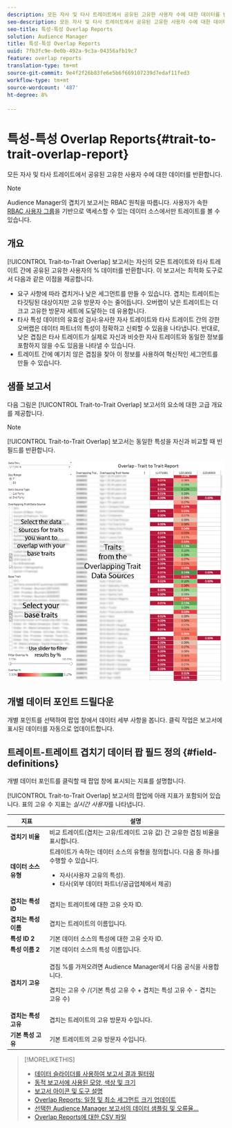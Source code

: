 ```yaml
---
description: 모든 자사 및 타사 트레이트에서 공유된 고유한 사용자 수에 대한 데이터를 반환합니다.
seo-description: 모든 자사 및 타사 트레이트에서 공유된 고유한 사용자 수에 대한 데이터를 반환합니다.
seo-title: 특성-특성 Overlap Reports
solution: Audience Manager
title: 특성-특성 Overlap Reports
uuid: 7fb3fc9e-0e0b-492a-9c3a-04356afb19c7
feature: overlap reports
translation-type: tm+mt
source-git-commit: 9e4f2f26b83fe6e5b6f669107239d7edaf11fed3
workflow-type: tm+mt
source-wordcount: '487'
ht-degree: 8%

---
```



# 특성-특성 Overlap Reports{#trait-to-trait-overlap-report}

모든 자사 및 타사 트레이트에서 공유된 고유한 사용자 수에 대한 데이터를 반환합니다.

>[!NOTE]
>
>Audience Manager의 겹치기 보고서는 RBAC 원칙을 따릅니다. 사용자가 속한 [RBAC 사용자 그룹](/help/using/features/administration/administration-overview.md)을 기반으로 액세스할 수 있는 데이터 소스에서만 트레이트를 볼 수 있습니다.

<!-- 

c_overlap_reports.xml

 -->

## 개요

[!UICONTROL Trait-to-Trait Overlap] 보고서는 자신의 모든 트레이트와 타사 트레이트 간에 공유된 고유한 사용자의 % 데이터를 반환합니다. 이 보고서는 최적화 도구로서 다음과 같은 이점을 제공합니다.

* 요구 사항에 따라 겹치거나 낮은 세그먼트를 만들 수 있습니다. 겹치는 트레이트는 타깃팅된 대상이지만 고유 방문자 수는 줄어듭니다. 오버랩이 낮은 트레이트는 더 크고 고유한 방문자 세트에 도달하는 데 유용합니다.
* 타사 특성 데이터의 유효성 검사:유사한 자사 트레이트와 타사 트레이트 간의 강한 오버랩은 데이터 파트너의 특성이 정확하고 신뢰할 수 있음을 나타냅니다. 반대로, 낮은 겹침은 타사 트레이트가 실제로 자신과 비슷한 자사 트레이트와 동일한 정보를 포함하지 않을 수도 있음을 나타낼 수 있습니다.
* 트레이트 간에 예기치 않은 겹침을 찾아 이 정보를 사용하여 혁신적인 세그먼트를 만들 수 있습니다.

## 샘플 보고서

다음 그림은 [!UICONTROL Trait-to-Trait Overlap] 보고서의 요소에 대한 고급 개요를 제공합니다.

>[!NOTE]
>
>[!UICONTROL Trait-to-Trait Overlap] 보고서는 동일한 특성을 자신과 비교할 때 빈 필드를 반환합니다.

![](assets/trait-to-trait-overlap.png)

## 개별 데이터 포인트 드릴다운

개별 포인트를 선택하여 팝업 창에서 데이터 세부 사항을 봅니다. 클릭 작업은 보고서에 표시된 데이터를 자동으로 업데이트합니다.

## 트레이트-트레이트 겹치기 데이터 팝 필드 정의 {#field-definitions}

개별 데이터 포인트를 클릭할 때 팝업 창에 표시되는 지표를 설명합니다.

<!-- 

r_t2t_data_pop.xml

 -->

[!UICONTROL Trait-to-Trait Overlap] 보고서의 팝업에 아래 지표가 포함되어 있습니다. 표의 고유 수 지표는 *실시간 사용자*&#x200B;를 나타냅니다.

<table id="table_A2A0CFC47C1A404994B82E6630E711A2"> 
 <thead> 
  <tr> 
   <th colname="col1" class="entry"> 지표 </th> 
   <th colname="col2" class="entry"> 설명 </th> 
  </tr>
 </thead>
 <tbody> 
  <tr> 
   <td colname="col1"><b><span class="wintitle"> 겹치기 비율</span></b> </td> 
   <td colname="col2"> 비교 트레이트(겹치는 고유/트레이트 고유 값) 간 고유한 겹침 비율을 표시합니다. </td> 
  </tr> 
  <tr> 
   <td colname="col1"><b><span class="wintitle"> 데이터 소스 유형</span></b> </td> 
   <td colname="col2">트레이트가 속하는 데이터 소스의 유형을 정의합니다. 다음 중 하나를 수행할 수 있습니다. 
    <ul id="ul_0477C04A33FD4F5D998B98984E6554D3"> 
     <li id="li_50FCA48EDB5843AB8FB6C34ED2C0067D">자사(사용자 고유의 특성). </li> 
     <li id="li_4F6148EDAEFE43FA8D505944E9FE3855">타사(외부 데이터 파트너/공급업체에서 제공) </li> 
    </ul> </td> 
  </tr> 
  <tr> 
   <td colname="col1"><b><span class="wintitle"> 겹치는 특성 ID</span></b> </td> 
   <td colname="col2"> 겹치는 트레이트에 대한 고유 숫자 ID. </td> 
  </tr> 
  <tr> 
   <td colname="col1"><b><span class="wintitle"> 겹치는 특성 이름</span></b> </td> 
   <td colname="col2"> 겹치는 트레이트의 이름입니다. </td> 
  </tr>
    <tr> 
   <td colname="col1"><b><span class="wintitle"> 특성 ID 2</span></b> </td> 
   <td colname="col2"> 기본 데이터 소스의 특성에 대한 고유 숫자 ID. </td> 
  </tr> 
  <tr> 
   <td colname="col1"><b><span class="wintitle"> 특성 이름 2</span></b> </td> 
   <td colname="col2"> 기본 데이터 소스의 특성 이름입니다. </td> 
  </tr> 
  <tr> 
   <td colname="col1"><b><span class="wintitle"> 겹치기 고유</span></b> </td> 
   <td colname="col2"> <p>겹침 %를 가져오려면 Audience Manager에서 다음 공식을 사용합니다.</p> <p>겹치는 고유 수 /(기본 특성 고유 수 + 겹치는 특성 고유 수 - 겹치는 고유 수)</p> </td> 
  </tr> 
  <tr> 
   <td colname="col1"><b><span class="wintitle"> 겹치는 특성 고유</span></b> </td> 
   <td colname="col2"> 겹치는 트레이트의 고유 방문자 수입니다. </td> 
  </tr> 
    <tr> 
   <td colname="col1"><b><span class="wintitle"> 기본 특성 고유</span></b> </td> 
   <td colname="col2"> 기본 트레이트의 고유 방문자 수입니다. </td> 
  </tr> 
 </tbody> 
</table>

>[!MORELIKETHIS]
>
>* [데이터 슬라이더를 사용하여 보고서 결과 필터링](../../reporting/dynamic-reports/data-sliders.md)
>* [동적 보고서에 사용된 모양, 색상 및 크기](../../reporting/dynamic-reports/interactive-report-technology.md#shapes-colors-sizes)
>* [보고서 아이콘 및 도구 설명](../../reporting/dynamic-reports/interactive-report-technology.md#icons-tools-explained)
>* [Overlap Reports: 일정 및 최소 세그먼트 크기 업데이트](../../reporting/dynamic-reports/overlap-minimum-segment-size.md)
>* [선택한 Audience Manager 보고서의 데이터 샘플링 및 오류율...](../../reporting/report-sampling.md)
>* [Overlap Reports에 대한 CSV 파일](../../reporting/dynamic-reports/overlap-csv-files.md)